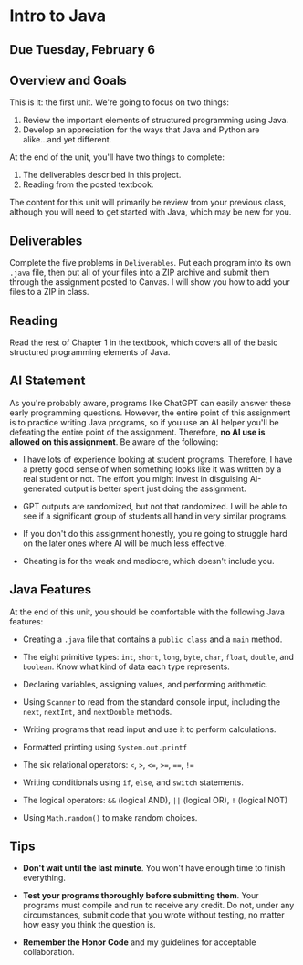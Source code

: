 #  Intro to Java

## Due Tuesday, February 6

## Overview and Goals

This is it: the first unit. We're going to focus on two things:

1. Review the important elements of structured programming using Java.
2. Develop an appreciation for the ways that Java and Python are alike...and yet different.

At the end of the unit, you'll have two things to complete:

1. The deliverables described in this project.
2. Reading from the posted textbook.

The content for this unit will primarily be review from your previous class, although you will need to get started with Java, which may be new for you.


## Deliverables

Complete the five problems in `Deliverables`. Put each program into its own `.java` file, then put all of your files into a ZIP archive and submit them through the assignment posted to Canvas. I will show you how to add your files to a ZIP in class.

## Reading

Read the rest of Chapter 1 in the textbook, which covers all of the basic structured programming elements of Java.

## AI Statement

As you're probably aware, programs like ChatGPT can easily answer these early programming questions. However, the entire point of this assignment is to practice writing Java programs, so if you use an AI helper you'll be defeating the entire point of the assignment. Therefore, **no AI use is allowed on this assignment**. Be aware of the following:

- I have lots of experience looking at student programs. Therefore, I have a pretty good sense of when something looks like it was written by a real student or not. The effort you might invest in disguising AI-generated output is better spent just doing the assignment.
  
- GPT outputs are randomized, but not that randomized. I will be able to see if a significant group of students all hand in very similar programs.
  
- If you don't do this assignment honestly, you're going to struggle hard on the later ones where AI will be much less effective.
  
- Cheating is for the weak and mediocre, which doesn't include you.

## Java Features

At the end of this unit, you should be comfortable with the following Java features:

- Creating a `.java` file that contains a `public class` and a `main` method.

- The eight primitive types: `int`, `short`, `long`, `byte`, `char`, `float`, `double`, and `boolean`. Know what kind of data each type represents.

- Declaring variables, assigning values, and performing arithmetic.

- Using `Scanner` to read from the standard console input, including the `next`, `nextInt`, and `nextDouble` methods.

- Writing programs that read input and use it to perform calculations.

- Formatted printing using `System.out.printf`

- The six relational operators: `<`, `>`, `<=`, `>=`, `==`, `!=`

- Writing conditionals using `if`, `else`, and `switch` statements.

- The logical operators: `&&` (logical AND), `||` (logical OR), `!` (logical NOT)

- Using `Math.random()` to make random choices.


## Tips

- **Don't wait until the last minute**. You won't have enough time to finish everything.

- **Test your programs thoroughly before submitting them**. Your programs must compile and run to receive any credit. Do not, under any circumstances, submit code that you wrote without testing, no matter how easy you think the question is.

- **Remember the Honor Code** and my guidelines for acceptable collaboration.

